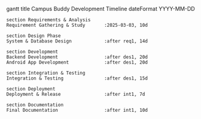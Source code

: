 gantt
    title Campus Buddy Development Timeline
    dateFormat YYYY-MM-DD

    section Requirements & Analysis
    Requirement Gathering & Study       :2025-03-03, 10d
    
    section Design Phase
    System & Database Design            :after req1, 14d
    
    section Development
    Backend Development                 :after des1, 20d
    Android App Development             :after des1, 20d
    
    section Integration & Testing
    Integration & Testing               :after des1, 15d
    
    section Deployment
    Deployment & Release                :after int1, 7d
    
    section Documentation
    Final Documentation                 :after int1, 10d
